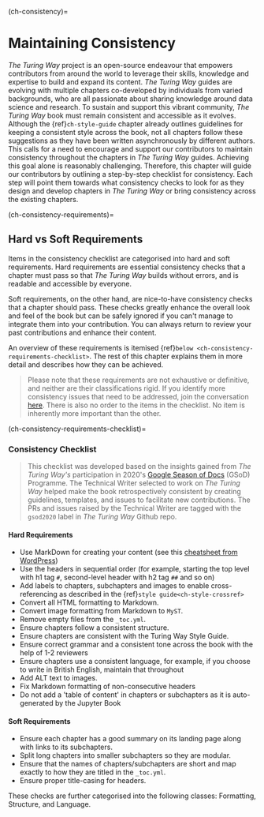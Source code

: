 (ch-consistency)=
# Maintaining Consistency

_The Turing Way_ project is an open-source endeavour that empowers contributors from around the world to leverage their skills, knowledge and expertise to build and expand its content.
_The Turing Way_ guides are evolving with multiple chapters co-developed by individuals from varied backgrounds, who are all passionate about sharing knowledge around data science and research.
To sustain and support this vibrant community, _The Turing Way_ book must remain consistent and accessible as it evolves. 
Although the {ref}`ch-style-guide` chapter already outlines guidelines for keeping a consistent style across the book, not all chapters follow these suggestions as they have been written asynchronously by different authors. 
This calls for a need to encourage and support our contributors to maintain consistency throughout the chapters in _The Turing Way_ guides. 
Achieving this goal alone is reasonably challenging. 
Therefore, this chapter will guide our contributors by outlining a step-by-step checklist for consistency.
Each step will point them towards what consistency checks to look for as they design and develop chapters in _The Turing Way_ or bring consistency across the existing chapters.

(ch-consistency-requirements)=
## Hard vs Soft Requirements

Items in the consistency checklist are categorised into hard and soft requirements. 
Hard requirements are essential consistency checks that a chapter must pass so that _The Turing Way_ builds without errors, and is readable and accessible by everyone.

Soft requirements, on the other hand, are nice-to-have consistency checks that a chapter should pass. 
These checks greatly enhance the overall look and feel of the book but can be safely ignored if you can't manage to integrate them into your contribution.
You can always return to review your past contributions and enhance their content.

An overview of these requirements is itemised {ref}`below <ch-consistency-requirements-checklist>`. The rest of this chapter explains them in more detail and describes how they can be achieved.

> Please note that these requirements are not exhaustive or definitive, and neither are their classifications rigid. 
> If you identify more consistency issues that need to be addressed, join the conversation [here](https://github.com/alan-turing-institute/the-turing-way/issues/1174). 
> There is also no order to the items in the checklist. 
> No item is inherently more important than the other.

(ch-consistency-requirements-checklist)=
### Consistency Checklist

> This checklist was developed based on the insights gained from _The Turing Way's_ participation in 2020's [Google Season of Docs](https://developers.google.com/season-of-docs) (GSoD) Programme.
> The Technical Writer selected to work on _The Turing Way_ helped make the book retrospectively consistent by creating guidelines, templates, and issues to facilitate new contributions.
> The PRs and issues raised by the Technical Writer are tagged with the `gsod2020` label in _The Turing Way_ Github repo.

#### Hard Requirements
  - Use MarkDown for creating your content (see this [cheatsheet from WordPress](https://wordpress.com/support/markdown-quick-reference/))
  - Use the headers in sequential order (for example, starting the top level with h1 tag `#`, second-level header with h2 tag `##` and so on)
  - Add labels to chapters, subchapters and images to enable cross-referencing as described in the {ref}`style guide<ch-style-crossref>`
  - Convert all HTML formatting to Markdown.
  - Convert image formatting from Markdown to `MyST`.
  - Remove empty files from the `_toc.yml`.
  - Ensure chapters follow a consistent structure.
  - Ensure chapters are consistent with the Turing Way Style Guide.
  - Ensure correct grammar and a consistent tone across the book with the help of 1-2 reviewers
  - Ensure chapters use a consistent language, for example, if you choose to write in British English, maintain that throughout
  - Add ALT text to images.
  - Fix Markdown formatting of non-consecutive headers
  - Do not add a 'table of content' in chapters or subchapters as it is auto-generated by the Jupyter Book

#### Soft Requirements
  - Ensure each chapter has a good summary on its landing page along with links to its subchapters.
  - Split long chapters into smaller subchapters so they are modular.
  - Ensure that the names of chapters/subchapters are short and map exactly to how they are titled in the `_toc.yml`.
  - Ensure proper title-casing for headers.

These checks are further categorised into the following classes: Formatting, Structure, and Language.
